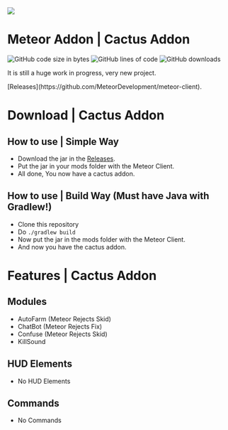 
<img src="https://raw.githubusercontent.com/77panic/CactusAddon/src/main/java/resources/temeplate/icon.png"/>

# Meteor Addon | Cactus Addon

<div>
    <img src="https://img.shields.io/github/languages/code-size/77panic/CactusAddon" alt="GitHub code size in bytes"/>
    <img src="https://img.shields.io/endpoint?url=https://ghloc.vercel.app/api/77panic/CactusAddon/badge?filter=.java$&label=lines%20of%20code&color=blue" alt="GitHub lines of code"/>
    <img src="https://img.shields.io/github/downloads/77panic/CactusAddon/total" alt="GitHub downloads"/>
</div>

<p>It is still a huge work in progress, very new project.</p>
[Releases](https://github.com/MeteorDevelopment/meteor-client).

# Download | Cactus Addon

## How to use | Simple Way

- Download the jar in the [Releases](https://github.com/77panic/CactusAddon/releases).
- Put the jar in your mods folder with the Meteor Client.
- All done, You now have a cactus addon.

## How to use | Build Way (Must have Java with Gradlew!)

- Clone this repository
- Do `./gradlew build`
- Now put the jar in the mods folder with the Meteor Client.
- And now you have the cactus addon.

# Features | Cactus Addon

## Modules

- AutoFarm (Meteor Rejects Skid)
- ChatBot (Meteor Rejects Fix)
- Confuse (Meteor Rejects Skid)
- KillSound

## HUD Elements

- No HUD Elements

## Commands

- No Commands

